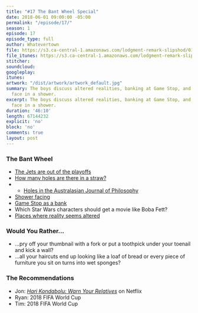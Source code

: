 ```yaml
---
title: "#17 The Bant Wheel Special"
date: 2018-06-01 09:00:00 -05:00
permalink: "/episode/17/"
season: 1
episode: 17
episode_type: full
author: Whatevertown
file: https://s3.ca-central-1.amazonaws.com/lodgment-remark-slipshod/017.mp3
file_itunes: https://s3.ca-central-1.amazonaws.com/lodgment-remark-slipshod/017.m4a
stitcher: 
soundcloud: 
googleplay: 
itunes: 
artwork: "/dist/artwork/artwork_default.jpg"
summary: The boys discuss altered realities, banking at Game Stop, and which way to
  face in a shower.
excerpt: The boys discuss altered realities, banking at Game Stop, and which way to
  face in a shower.
duration: '46:10'
length: 67144232
explicit: 'no'
block: 'no'
comments: true
layout: post
---
```


### The Bant Wheel
- [The Jets are out of the playoffs](https://gfycat.com/gifs/detail/medicalgratefulgaur)
- [How many holes are there in a straw?](https://twitter.com/AirlaSophia/status/999798167955701761)
- - [Holes in the Australasian Journal of Philosophy](http://home.sandiego.edu/~baber/metaphysics/readings/Lewis&Lewis.Holes.pdf)
- [Shower facing](https://twitter.com/elongreen/status/992568090025218051)
- [Game Stop as a bank](http://bonus.kottke.org/post/79986249160/the-first-national-bank-of-gamestop)
- Which Star Wars characters should get a movie like Boba Fett?
- [Places where reality seems altered](https://twitter.com/naturallie/status/998411124449169408)

### Would You Rather…
- …pry off your thumbnail with a fork or put a toothpick under your toenail and kick a wall?
- …all your haircuts end up looking like a loaf of bread or every piece of furniture you sit on turns into wet sponges?

### The Recommendations
- Jon: *[Hari Kondabolu: Warn Your Relatives](https://www.youtube.com/watch?v=R4pckD4HyY0)* on Netflix
- Ryan: 2018 FIFA World Cup
- Tim: 2018 FIFA World Cup

